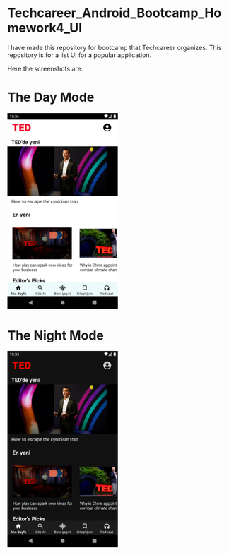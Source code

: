 # Techcareer_Android_Bootcamp_Homework4_UI

I have made this repository for bootcamp that Techcareer organizes. This repository is for a list UI for a popular application. 

Here the screenshots are:

<h1>The Day Mode</h1>
<img src="/screenshots/day.png" width="250" heigth="250" /> 

<h1>The Night Mode</h1>
<img src="/screenshots/night.png" width="250" heigth="250" />
